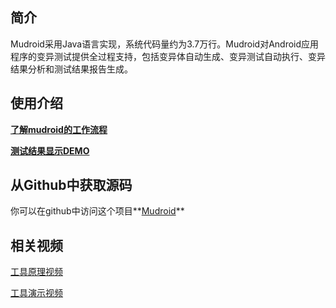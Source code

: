 
## 简介
Mudroid采用Java语言实现，系统代码量约为3.7万行。Mudroid对Android应用程序的变异测试提供全过程支持，包括变异体自动生成、变异测试自动执行、变异结果分析和测试结果报告生成。
## 使用介绍
**[了解mudroid的工作流程](http://lm.space-time.site/landing.html)**

**[测试结果显示DEMO](http://lm.space-time.site/index1.html)**

## 从Github中获取源码 
你可以在github中访问这个项目**[Mudroid](https://github.com/LM1201/mudroid)**

## 相关视频

[工具原理视频](http://v.youku.com/v_show/id_XMzA1ODkxNzUwMA==.html?spm=a2h3j.8428770.3416059.1)



[工具演示视频](http://v.youku.com/v_show/id_XMzA1ODkxNTk5Mg==.html?spm=a2h3j.8428770.3416059.1)



